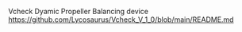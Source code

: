 Vcheck Dyamic Propeller Balancing device
https://github.com/Lycosaurus/Vcheck_V_1_0/blob/main/README.md
